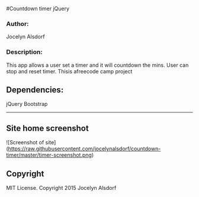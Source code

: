 #Countdown timer jQuery 
<h3>Author:</h3>
Jocelyn Alsdorf

<h3>Description:</h3>
This app allows a user set a timer and it will countdown the mins. User can stop and reset timer. Thisis afreecode camp project

<h2>Dependencies:</h2>

jQuery
Bootstrap


---------
## Site home screenshot

![Screenshot of site] (https://raw.githubusercontent.com/jocelynalsdorf/countdown-timer/master/timer-screenshot.png)


<h2>Copyright</h2>
MIT License. Copyright 2015  Jocelyn Alsdorf